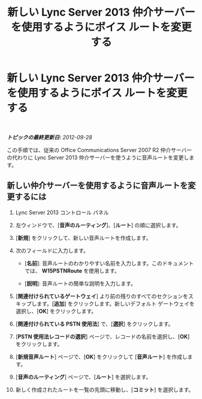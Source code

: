 ﻿---
title: 新しい Lync Server 2013 仲介サーバーを使用するようにボイス ルートを変更する
TOCTitle: 新しい Lync Server 2013 仲介サーバーを使用するようにボイス ルートを変更する
ms:assetid: acd487b3-377c-46bf-9f71-fe6152002664
ms:mtpsurl: https://technet.microsoft.com/ja-jp/library/JJ205162(v=OCS.15)
ms:contentKeyID: 48273249
ms.date: 05/19/2016
mtps_version: v=OCS.15
ms.translationtype: HT
---

# 新しい Lync Server 2013 仲介サーバーを使用するようにボイス ルートを変更する

 

_**トピックの最終更新日:** 2012-09-28_

この手順では、従来の Office Communications Server 2007 R2 仲介サーバーの代わりに Lync Server 2013 仲介サーバーを使うように音声ルートを変更します。

## 新しい仲介サーバーを使用するように音声ルートを変更するには

1.  Lync Server 2013 コントロール パネル

2.  左ウィンドウで、\[**音声のルーティング**\]、\[**ルート**\] の順に選択します。

3.  \[**新規**\] をクリックして、新しい音声ルートを作成します。

4.  次のフィールドに入力します。
    
      - \[**名前**\]: 音声ルートのわかりやすい名前を入力します。このドキュメントでは、 **W15PSTNRoute** を使用します。
    
      - \[**説明**\]: 音声ルートの簡単な説明を入力します。

5.  \[**関連付けられているゲートウェイ**\] より前の残りのすべてのセクションをスキップします。\[**追加**\] をクリックします。新しいデフォルト ゲートウェイを選択し、\[**OK**\] をクリックします。

6.  \[**関連付けられている PSTN 使用法**\] で、\[**選択**\] をクリックします。

7.  \[**PSTN 使用法レコードの選択**\] ページで、レコードの名前を選択し、\[**OK**\] をクリックします。

8.  \[**新規音声ルート**\] ページで、\[**OK**\] をクリックして \[**音声ルート**\] を作成します。

9.  \[**音声のルーティング**\] ページで、\[**ルート**\] を選択します。

10. 新しく作成されたルートを一覧の先頭に移動し、\[**コミット**\] を選択します。

